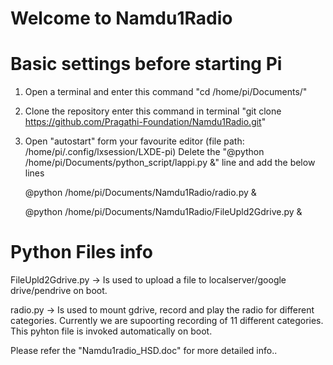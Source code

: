 #  Welcome to Namdu1Radio 

# Basic settings before starting Pi
1. Open a terminal and enter this command "cd /home/pi/Documents/"

2. Clone the repository enter this command in terminal "git clone https://github.com/Pragathi-Foundation/Namdu1Radio.git"

2. Open "autostart" form your favourite editor (file path: /home/pi/.config/lxsession/LXDE-pi)
   Delete the "@python /home/pi/Documents/python_script/lappi.py &" line and add the below lines
   
   @python /home/pi/Documents/Namdu1Radio/radio.py &
   
   @python /home/pi/Documents/Namdu1Radio/FileUpld2Gdrive.py &
   
# Python Files info 
    
  FileUpld2Gdrive.py -> Is used to upload a file to localserver/google drive/pendrive on boot.
  
  radio.py -> Is used to mount gdrive, record and play the radio for different categories. Currently we are supoorting recording of 11 different categories. This pyhton file is invoked   automatically on boot.
  
Please refer the "Namdu1radio_HSD.doc" for more detailed info..
